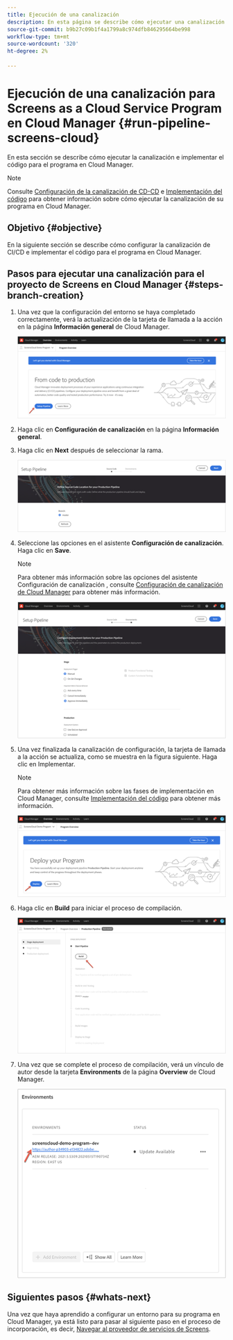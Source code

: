 ```yaml
---
title: Ejecución de una canalización
description: En esta página se describe cómo ejecutar una canalización para Screens como proyecto de Cloud Service en Cloud Manager.
source-git-commit: b9b27c09b1f4a1799a8c974dfb846295664be998
workflow-type: tm+mt
source-wordcount: '320'
ht-degree: 2%

---
```



# Ejecución de una canalización para Screens as a Cloud Service Program en Cloud Manager {#run-pipeline-screens-cloud}

En esta sección se describe cómo ejecutar la canalización e implementar el código para el programa en Cloud Manager.

>[!NOTE]
>Consulte [Configuración de la canalización de CD-CD](https://experienceleague.adobe.com/docs/experience-manager-cloud-service/implementing/using-cloud-manager/configure-pipeline.html?lang=en) e [Implementación del código](https://experienceleague.adobe.com/docs/experience-manager-cloud-service/implementing/using-cloud-manager/deploy-code.html?lang=en) para obtener información sobre cómo ejecutar la canalización de su programa en Cloud Manager.

## Objetivo {#objective}

En la siguiente sección se describe cómo configurar la canalización de CI/CD e implementar el código para el programa en Cloud Manager.

## Pasos para ejecutar una canalización para el proyecto de Screens en Cloud Manager {#steps-branch-creation}

1. Una vez que la configuración del entorno se haya completado correctamente, verá la actualización de la tarjeta de llamada a la acción en la página **Información general** de Cloud Manager.

   ![image](/help/screens-cloud/assets/onboarding/add-environ3.png)

1. Haga clic en **Configuración de canalización** en la página **Información general**.

1. Haga clic en **Next** después de seleccionar la rama.

   ![image](/help/screens-cloud/assets/onboarding/run-pipeline1.png)

1. Seleccione las opciones en el asistente **Configuración de canalización**. Haga clic en **Save**.

   >[!NOTE]
   >Para obtener más información sobre las opciones del asistente Configuración de canalización , consulte [Configuración de canalización de Cloud Manager](https://experienceleague.adobe.com/docs/experience-manager-cloud-service/implementing/using-cloud-manager/configure-pipeline.html?lang=en) para obtener más información.

   ![image](/help/screens-cloud/assets/onboarding/run-pipeline2-a.png)

1. Una vez finalizada la canalización de configuración, la tarjeta de llamada a la acción se actualiza, como se muestra en la figura siguiente. Haga clic en Implementar.

   >[!NOTE]
   >Para obtener más información sobre las fases de implementación en Cloud Manager, consulte [Implementación del código](https://experienceleague.adobe.com/docs/experience-manager-cloud-service/implementing/using-cloud-manager/deploy-code.html?lang=en) para obtener más información.

   ![image](/help/screens-cloud/assets/onboarding/run-pipeline3.png)

1. Haga clic en **Build** para iniciar el proceso de compilación.

   ![image](/help/screens-cloud/assets/onboarding/run-pipeline4.png)

1. Una vez que se complete el proceso de compilación, verá un vínculo de autor desde la tarjeta **Environments** de la página **Overview** de Cloud Manager.

   ![image](/help/screens-cloud/assets/onboarding/run-pipeline5.png)

## Siguientes pasos {#whats-next}

Una vez que haya aprendido a configurar un entorno para su programa en Cloud Manager, ya está listo para pasar al siguiente paso en el proceso de incorporación, es decir, [Navegar al proveedor de servicios de Screens](/help/screens-cloud/configuring/navigating-to-screens-services-provider.md).